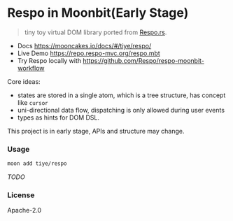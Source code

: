 # Respo in Moonbit(Early Stage)

> tiny toy virtual DOM library ported from [Respo.rs](https://github.com/Respo/respo.rs).

- Docs https://mooncakes.io/docs/#/tiye/respo/
- Live Demo https://repo.respo-mvc.org/respo.mbt
- Try Respo locally with https://github.com/Respo/respo-moonbit-workflow

Core ideas:

- states are stored in a single atom, which is a tree structure, has concept like `cursor`
- uni-directional data flow, dispatching is only allowed during user events
- types as hints for DOM DSL.

This project is in early stage, APIs and structure may change.

### Usage

```bash
moon add tiye/respo
```

_TODO_

### License

Apache-2.0
